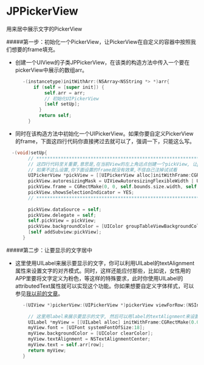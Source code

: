 # JPPickerView
用来居中展示文字的PickerView

#####第一步：初始化一个PickerView，让PickerView在自定义的容器中按照我们想要的frame填充。
* 创建一个UIView的子类JPPickerView，在该类的构造方法中传入一个要在pickerView中展示的数组arr。
``` ObjectiveC
      -(instancetype)initWithArr:(NSArray<NSString *> *)arr{
          if (self = [super init]) {
              self.arr = arr;
              // 初始化UIPickerView
              [self setUp];
            }
            return self;
        }
```
* 同时在该构造方法中初始化一个UIPickerView。如果你要自定义PickerView的frame，下面这四行代码你直接拷过去就可以了，强调一下，只能这么写。

``` ObjectiveC
  -(void)setUp{
        // **********************************************************************************************
        // 这四行代码至关重要,意思是,在当前View的左上角远点创建一个pickView, 让pickView的左右上下自由伸缩
        // 如果不这么设置,你下面设置的frame就没有效果,不信自己注掉试试看
        UIPickerView *pickView = [[UIPickerView alloc]initWithFrame:CGRectZero];
        pickView.autoresizingMask = UIViewAutoresizingFlexibleWidth | UIViewAutoresizingFlexibleHeight;
        pickView.frame = CGRectMake(0, 0, self.bounds.size.width, self.bounds.size.height);
        pickView.showsSelectionIndicator = YES;
        // **********************************************************************************************
    
        pickView.dataSource = self;
        pickView.delegate = self;
        self.pickView = pickView;
        pickView.backgroundColor = [UIColor groupTableViewBackgroundColor];
        [self addSubview:pickView];
      }
```
#####第二步：让要显示的文字居中
* 这里使用UILabel来展示要显示的文字，你可以利用UILabel的textAlignment属性来设置文字的对齐模式。同时，这样还能应付那些，比如说，女性用的APP里要将文字定义为粉色，等这样的特殊要求，此时你使用UILabel的attributedText属性就可以实现这个功能。你如果想要自定义字体样式，可以参见[我以前的文章](http://www.jianshu.com/p/69ef0ce3c41f)。
``` ObjectiveC
      -(UIView *)pickerView:(UIPickerView *)pickerView viewForRow:(NSInteger)row forComponent:(NSInteger)component reusingView:(UIView *)view{
    
        // 这里用label来展示要显示的文字, 然后可以用label的textAlignment来设置文字的对齐模式
        UILabel *myView = [[UILabel alloc] initWithFrame:CGRectMake(0.0, 0.0, 100, 35)];
        myView.font = [UIFont systemFontOfSize:18];
        myView.backgroundColor = [UIColor clearColor];
        myView.textAlignment = NSTextAlignmentCenter;
        myView.text = self.arr[row];
        return myView;
      }
```
